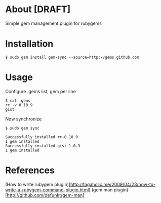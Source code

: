 # About [DRAFT] 
 Simple gem management plugin for rubygems

# Installation
  
    $ sudo gem install gem-sync --source=http://gems.github.com

# Usage

Configure .gems list, gem per line

    $ cat .gems
    rr -v 0.10.9
    gist
          
Now synchronize

    $ sudo gem sync

    Successfully installed rr-0.10.9
    1 gem installed
    Successfully installed gist-1.0.3
    1 gem installed

# References

  (How to write rubygem plugin)[http://tagaholic.me/2009/04/23/how-to-write-a-rubygem-command-plugin.html]
  (gem man plugin)[http://github.com/defunkt/gem-man]

